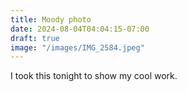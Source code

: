 ```yaml
---
title: Moody photo
date: 2024-08-04T04:04:15-07:00
draft: true
image: "/images/IMG_2584.jpeg"
---
```


I took this tonight to show my cool work.
